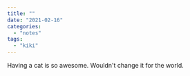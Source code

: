 ```yaml
---
title: ""
date: "2021-02-16"
categories: 
  - "notes"
tags: 
  - "kiki"
---
```


Having a cat is so awesome. Wouldn't change it for the world.
